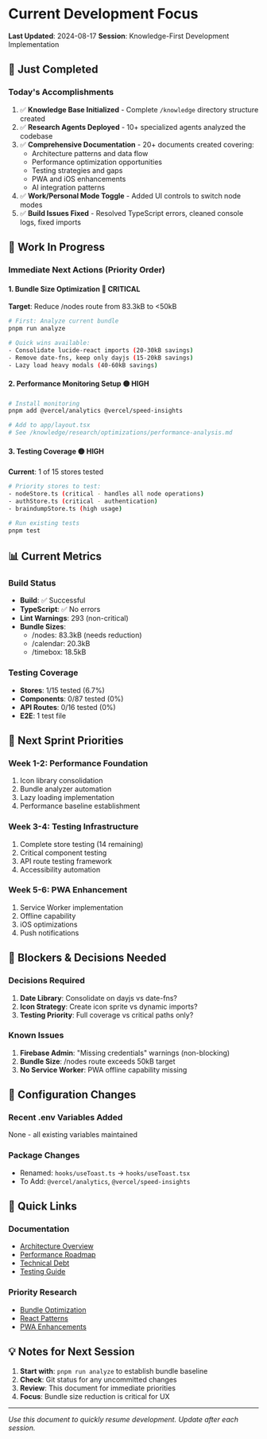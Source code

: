 # Current Development Focus

**Last Updated**: 2024-08-17
**Session**: Knowledge-First Development Implementation

## 🎯 Just Completed

### Today's Accomplishments
1. ✅ **Knowledge Base Initialized** - Complete `/knowledge` directory structure created
2. ✅ **Research Agents Deployed** - 10+ specialized agents analyzed the codebase
3. ✅ **Comprehensive Documentation** - 20+ documents created covering:
   - Architecture patterns and data flow
   - Performance optimization opportunities  
   - Testing strategies and gaps
   - PWA and iOS enhancements
   - AI integration patterns
4. ✅ **Work/Personal Mode Toggle** - Added UI controls to switch node modes
5. ✅ **Build Issues Fixed** - Resolved TypeScript errors, cleaned console logs, fixed imports

## 🚧 Work In Progress

### Immediate Next Actions (Priority Order)

#### 1. **Bundle Size Optimization** 🔴 CRITICAL
**Target**: Reduce /nodes route from 83.3kB to <50kB
```bash
# First: Analyze current bundle
pnpm run analyze

# Quick wins available:
- Consolidate lucide-react imports (20-30kB savings)
- Remove date-fns, keep only dayjs (15-20kB savings)
- Lazy load heavy modals (40-60kB savings)
```

#### 2. **Performance Monitoring Setup** 🟡 HIGH
```bash
# Install monitoring
pnpm add @vercel/analytics @vercel/speed-insights

# Add to app/layout.tsx
# See /knowledge/research/optimizations/performance-analysis.md
```

#### 3. **Testing Coverage** 🟡 HIGH
**Current**: 1 of 15 stores tested
```bash
# Priority stores to test:
- nodeStore.ts (critical - handles all node operations)
- authStore.ts (critical - authentication)
- braindumpStore.ts (high usage)

# Run existing tests
pnpm test
```

## 📊 Current Metrics

### Build Status
- **Build**: ✅ Successful
- **TypeScript**: ✅ No errors
- **Lint Warnings**: 293 (non-critical)
- **Bundle Sizes**:
  - /nodes: 83.3kB (needs reduction)
  - /calendar: 20.3kB
  - /timebox: 18.5kB

### Testing Coverage
- **Stores**: 1/15 tested (6.7%)
- **Components**: 0/87 tested (0%)
- **API Routes**: 0/16 tested (0%)
- **E2E**: 1 test file

## 🔄 Next Sprint Priorities

### Week 1-2: Performance Foundation
1. Icon library consolidation
2. Bundle analyzer automation
3. Lazy loading implementation
4. Performance baseline establishment

### Week 3-4: Testing Infrastructure
1. Complete store testing (14 remaining)
2. Critical component testing
3. API route testing framework
4. Accessibility automation

### Week 5-6: PWA Enhancement
1. Service Worker implementation
2. Offline capability
3. iOS optimizations
4. Push notifications

## 🚨 Blockers & Decisions Needed

### Decisions Required
1. **Date Library**: Consolidate on dayjs vs date-fns?
2. **Icon Strategy**: Create icon sprite vs dynamic imports?
3. **Testing Priority**: Full coverage vs critical paths only?

### Known Issues
1. **Firebase Admin**: "Missing credentials" warnings (non-blocking)
2. **Bundle Size**: /nodes route exceeds 50kB target
3. **No Service Worker**: PWA offline capability missing

## 📝 Configuration Changes

### Recent .env Variables Added
None - all existing variables maintained

### Package Changes
- Renamed: `hooks/useToast.ts` → `hooks/useToast.tsx`
- To Add: `@vercel/analytics`, `@vercel/speed-insights`

## 🔗 Quick Links

### Documentation
- [Architecture Overview](/knowledge/architecture/overview.md)
- [Performance Roadmap](/knowledge/roadmap/improvements/performance-optimization.md)
- [Technical Debt](/knowledge/roadmap/technical-debt.md)
- [Testing Guide](/knowledge/guides/testing.md)

### Priority Research
- [Bundle Optimization](/knowledge/research/optimizations/performance-analysis.md)
- [React Patterns](/knowledge/research/technologies/react-nextjs-patterns.md)
- [PWA Enhancements](/knowledge/roadmap/features/pwa-enhancements.md)

## 💡 Notes for Next Session

1. **Start with**: `pnpm run analyze` to establish bundle baseline
2. **Check**: Git status for any uncommitted changes
3. **Review**: This document for immediate priorities
4. **Focus**: Bundle size reduction is critical for UX

---

*Use this document to quickly resume development. Update after each session.*